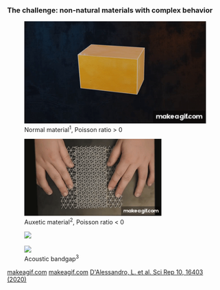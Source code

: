### The challenge: non-natural materials with complex behavior

<figure
    v-click="1"
    v-motion
    :initial="{ opacity: 1 }"
    :click-4="{ opacity: 0 }"
    :leave="{ opacity: 0 }"
    class="absolute top-25 left-35 w-70 h-auto"
    >
    <img src="/images/intro/poisson.gif" rounded />
    <figcaption class="text-center text-sm">Normal material<sup>1</sup>, Poisson ratio > 0</figcaption>
</figure>

<figure
    v-click="2"
    v-motion
    :initial="{ opacity: 1, x: 0, y: 0 }"
    :click-4="{ x: 250, y: -140, opacity: 0.7 }"
    :click-5="{ opacity: 0 }"
    :leave="{ opacity: 1, x: 0, y: 0 }"
    class="absolute top-76 left-35 w-70 h-auto transition-all duration-500"
    >
    <img src="/images/intro/auxetic.gif" rounded/>
    <figcaption class="text-center text-sm">Auxetic material<sup>2</sup>, Poisson ratio < 0</figcaption>
</figure>

<figure
    v-click="3"
    v-motion
    :initial="{ opacity: 1, x: 0, y: 0 }"
    :click-4="{ x: -150, y: 60, opacity: 0.7 }"
    :click-5="{ opacity: 0 }"
    :leave="{ opacity: 1, x: 0, y: 0 }"
    class="absolute top-25 right-50 w-50 h-auto transition-all duration-500"
    >
    <img src="/images/intro/acoustic_structure.png" rounded/>
</figure>

<figure
    v-click="3"
    v-motion
    :initial="{ opacity: 1, x: 0, y: 0 }"
    :click-4="{ opacity: 0 }"
    :leave="{ opacity: 1 }"
    class="absolute top-76 right-50 w-55 h-auto transition-all duration-500"
    >
    <img src="/images/intro/acoustic_dos.png" rounded/>
    <figcaption class="text-center text-sm">Acoustic bandgap<sup>3</sup></figcaption>
</figure>

<Footnotes separator v-click="4">
  <Footnote :number=1><a href="https://makeagif.com/gif/auxetic-material-and-mechanism-design-bernhard-thomaszewski-ri_gDA">makeagif.com</a></Footnote>
  <Footnote :number=2><a href="https://makeagif.com/gif/understanding-poissons-ratio-iHVmOa">makeagif.com</a></Footnote>
  <Footnote :number=3><a href="https://www.nature.com/articles/s41598-020-73299-3">D'Alessandro, L. et al. Sci Rep 10, 16403 (2020) </a></Footnote>
</Footnotes>

<!--
Let's start with the fundamental problem we're solving. Most materials behave predictably – they get thinner when stretched, as shown in this normal material, and are characterized by having a positive Poisson ratio. But auxetic materials, shown here, do the opposite – they expand laterally when stretched, giving them a negative Poisson's ratio.
Separately, acoustic metamaterials can block specific sound frequencies through what we call bandgaps, shown in this figure. But combining these properties has been a major challenge –  That's the problem we set out to solve. But first, why would we even want to do this?
-->
